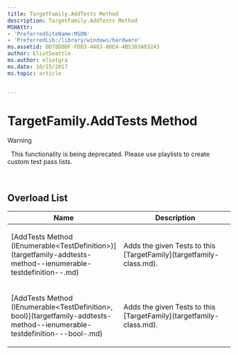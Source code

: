 ```yaml
---
title: TargetFamily.AddTests Method
description: TargetFamily.AddTests Method
MSHAttr:
- 'PreferredSiteName:MSDN'
- 'PreferredLib:/library/windows/hardware'
ms.assetid: DD78D0DF-FDD3-4A83-80E4-4B5303A03243
author: EliotSeattle
ms.author: eliotgra
ms.date: 10/15/2017
ms.topic: article


---
```


# TargetFamily.AddTests Method

>[!WARNING]
>  This functionality is being deprecated. Please use playlists to create custom test pass lists.

 

## <span id="Overload_List"></span><span id="overload_list"></span><span id="OVERLOAD_LIST"></span>Overload List


<table>
<colgroup>
<col width="50%" />
<col width="50%" />
</colgroup>
<thead>
<tr class="header">
<th>Name</th>
<th>Description</th>
</tr>
</thead>
<tbody>
<tr class="odd">
<td><p>[AddTests Method (IEnumerable&lt;TestDefinition&gt;)](targetfamily-addtests-method--ienumerable-testdefinition--.md)</p></td>
<td><p>Adds the given Tests to this [TargetFamily](targetfamily-class.md).</p></td>
</tr>
<tr class="even">
<td><p>[AddTests Method (IEnumerable&lt;TestDefinition&gt;, bool)](targetfamily-addtests-method--ienumerable-testdefinition---bool-.md)</p></td>
<td><p>Adds the given Tests to this [TargetFamily](targetfamily-class.md).</p></td>
</tr>
</tbody>
</table>

 

 

 







